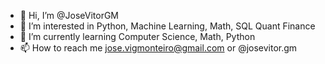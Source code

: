 - 👋 Hi, I’m @JoseVitorGM
- 👀 I’m interested in Python, Machine Learning, Math, SQL Quant Finance
- 🌱 I’m currently learning Computer Science, Math, Python
- 📫 How to reach me jose.vigmonteiro@gmail.com or @josevitor.gm

<!---
JoseVitorGM/JoseVitorGM is a ✨ special ✨ repository because its `README.md` (this file) appears on your GitHub profile.
You can click the Preview link to take a look at your changes.
--->
